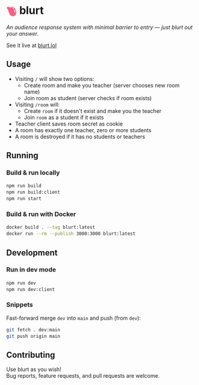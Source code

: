 # <img src="client/icon.svg" alt="logo" style="height: 1em; vertical-align: middle"> blurt

_An audience response system with minimal barrier to entry — just blurt out your answer._

See it live at [blurt.lol](https://blurt.lol)

## Usage

- Visiting `/` will show two options:
  - Create room and make you teacher (server chooses new room name)
  - Join room as student (server checks if room exists)
- Visiting `/room` will:
  - Create `room` if it doesn't exist and make you the teacher
  - Join `room` as a student if it exists
- Teacher client saves room secret as cookie
- A room has exactly one teacher, zero or more students
- A room is destroyed if it has no students or teachers

## Running

### Build & run locally

```sh
npm run build
npm run build:client
npm run start
```

### Build & run with Docker

```sh
docker build . --tag blurt:latest
docker run --rm --publish 3000:3000 blurt:latest
```

## Development

### Run in dev mode

```sh
npm run dev
npm run dev:client
```

### Snippets

Fast-forward merge `dev` into `main` and push (from `dev`):

```sh
git fetch . dev:main
git push origin main
```

## Contributing

Use blurt as you wish!  
Bug reports, feature requests, and pull requests are welcome.
